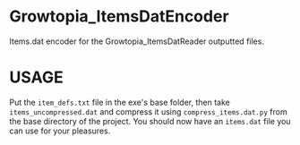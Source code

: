 # Growtopia_ItemsDatEncoder
Items.dat encoder for the Growtopia_ItemsDatReader outputted files.

# USAGE
Put the `item_defs.txt` file in the exe's base folder, then take `items_uncompressed.dat` and compress it using `compress_items.dat.py` from the base directory of the project. You should now have an `items.dat` file you can use for your pleasures.
